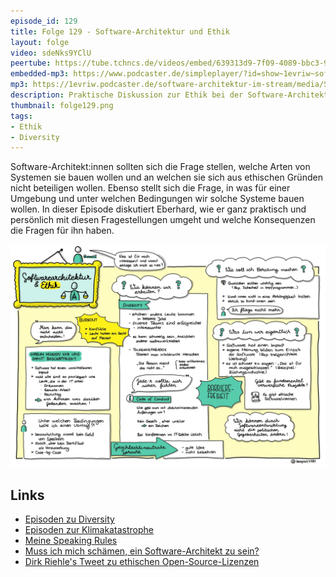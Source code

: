 ```yaml
---
episode_id: 129
title: Folge 129 - Software-Architektur und Ethik
layout: folge
video: sdeNks9YClU
peertube: https://tube.tchncs.de/videos/embed/639313d9-7f09-4089-bbc3-960a83a58033
embedded-mp3: https://www.podcaster.de/simpleplayer/?id=show~1evriw~software-architektur-im-stream~pod-800155dc84a9ac58ee4609eb42&v=1659112164
mp3: https://1evriw.podcaster.de/software-architektur-im-stream/media/Software_Architektur_und_Ethik.mp3
description: Praktische Diskussion zur Ethik bei der Software-Architektur
thumbnail: folge129.png
tags:
- Ethik
- Diversity
---
```


Software-Architekt:innen sollten sich die Frage stellen, welche Arten
von Systemen sie bauen wollen und an welchen sie sich aus ethischen Gründen
nicht beteiligen wollen. Ebenso stellt sich die Frage, in was für einer
Umgebung und unter welchen Bedingungen wir solche Systeme bauen
wollen. In dieser Episode diskutiert Eberhard, wie er ganz praktisch
und persönlich mit diesen Fragestellungen umgeht und welche
Konsequenzen die Fragen für ihn haben.

![Sketchnotes](/sketchnotes/folge129.jpg)

## Links

- [Episoden zu Diversity](https://software-architektur.tv/tags.html#Diversity)
- [Episoden zur Klimakatastrophe](https://software-architektur.tv/tags.html#Klimakatastrophe)
- [Meine Speaking Rules](https://ewolff.com/speaking-rules.html)
- [Muss ich mich schämen, ein Software-Architekt zu sein?](https://software-architektur.tv/2021/07/02/folge65.html)
- [Dirk Riehle's Tweet zu ethischen
  Open-Source-Lizenzen](https://twitter.com/dirkriehle/status/1506201986110300164)
  
